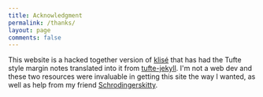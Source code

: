 ```yaml
---
title: Acknowledgment
permalink: /thanks/
layout: page
comments: false
---
```


This website is a hacked together version of [klisé](https://github.com/piharpi/jekyll-klise) that has had the Tufte style margin notes translated into it from [tufte-jekyll](https://github.com/clayh53/tufte-jekyll). I'm not a web dev and these two resources were invaluable in getting this site the way I wanted, as well as help from my friend [Schrodingerskitty](https://github.com/SchrodingersKitty).

